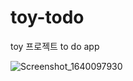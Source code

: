 # toy-todo
toy 프로젝트 to do app

![Screenshot_1640097930](https://user-images.githubusercontent.com/39761087/146949309-d5b77ce8-8e31-417a-a345-5b55d163bf2e.png)

